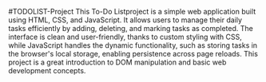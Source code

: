 #TODOLIST-Project
This To-Do Listproject is a simple web application built using HTML, CSS, and JavaScript. It allows users to manage their daily tasks efficiently by adding, deleting, and
marking tasks as completed. The interface is clean and user-friendly, thanks to custom styling with CSS, while JavaScript handles the dynamic functionality, 
such as storing tasks in the browser's local storage, enabling persistence across page reloads. 
This project is a great introduction to DOM manipulation and basic web development concepts.

